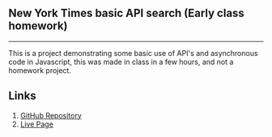 ## New York Times basic API search (Early class homework)
****
This is a project demonstrating some basic use of API's and asynchronous code in Javascript, this was made in class in a few hours, and not a homework project.

## Links
 1. [GitHub Repository](https://github.com/Kayle7777/nytClassProject)
 2. [Live Page](https://kayle7777.github.io/nytClassProject/)
